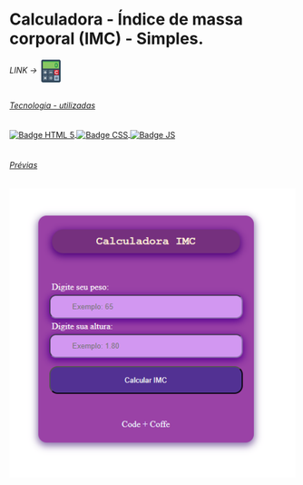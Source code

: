 <h1>  Calculadora - Índice de massa corporal (IMC) - Simples. </h1>
<h6>LINK -> <a href="https://acrisiopb.github.io/wushu2021/](https://acrisiopb.github.io/IMC_WEB/">  <img align="center" width="40" style="object-fit: contain;" src="https://raw.githubusercontent.com/acrisiopb/IMC_WEB/f8415da80fb94ecd277281dc18262d95ed53fec1/342344.png"</a></h6>
<div style="display: inline_block">
    <h6>Tecnologia - utilizadas</h6>
    <img align="center" src="https://img.shields.io/badge/HTML5-E34F26?style=for-the-badge&logo=html5&logoColor=white" alt="Badge HTML 5">
    <img align="center" src="https://img.shields.io/badge/CSS3-1572B6?style=for-the-badge&logo=css3&logoColor=white" alt="Badge CSS">
    <img align="center" src="https://img.shields.io/badge/JavaScript-323330?style=for-the-badge&logo=javascript&logoColor=F7DF1E" alt="Badge JS">
</div>

</br>

<div style="display: inline_block">
    <h6>Prévias</h6>
    <img align="center" src="https://github.com/acrisiopb/IMC_WEB/blob/main/IMC.png" alt="Prévia">
</div>
